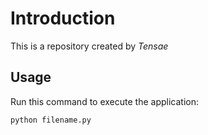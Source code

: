 # Introduction

This is a repository created by *Tensae*

## Usage

Run this command to execute the application:

`python filename.py`
